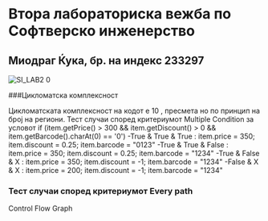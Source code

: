 # Втора лабораториска вежба по Софтверско инженерство
## Миодраг Ќука, бр. на индекс 233297
![SI_LAB2 0](https://github.com/miodragkjuka/SI_2024_lab2_233297/assets/135254432/3e43484c-4dea-41da-a886-47672425c408)

###Цикломатска комплексност

Цикломатската комплексност на кодот е 10 , пресмета но по принцип на број на региони.
Тест случаи според критериумот Multiple Condition за условот if (item.getPrice() > 300 && item.getDiscount() > 0 && item.getBarcode().charAt(0) == '0')
-True & True & True     : item.price = 350; item.discount = 0.25; item.barcode = "0123"
-True & True & False    : item.price = 350; item.discount = 0.25; item.barcode = "1234"
-True & False & X       : item.price = 350; item.discount = -1; item.barcode = "1234"
-False & X & X          : item.price = 200; item.discount = -1; item.barcode = "1234"

### Тест случаи според критериумот Every path

Control Flow Graph

